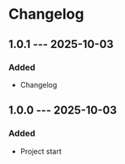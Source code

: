 # Changelog

## 1.0.1 --- 2025-10-03

### Added

- Changelog

## 1.0.0 --- 2025-10-03

### Added

- Project start